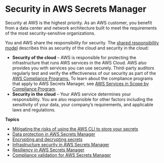# Security in AWS Secrets Manager<a name="security"></a>

Security at AWS is the highest priority\. As an AWS customer, you benefit from a data center and network architecture built to meet the requirements of the most security\-sensitive organizations\. 

You and AWS share the responsibility for security\. The [shared responsibility model](https://aws.amazon.com/compliance/shared-responsibility-model/) describes this as security of the cloud and security in the cloud: 
+ **Security of the cloud** – AWS is responsible for protecting the infrastructure that runs AWS services in the AWS Cloud\. AWS also provides you with services you can use securely\. Third\-party auditors regularly test and verify the effectiveness of our security as part of the [AWS Compliance Programs\.](https://aws.amazon.com/compliance/programs/) To learn about the compliance programs that apply to AWS Secrets Manager, see [AWS Services in Scope by Compliance Program](https://aws.amazon.com/compliance/services-in-scope/)\. 
+ **Security in the cloud** – Your AWS service determines your responsibility\. You are also responsible for other factors including the sensitivity of your data, your company’s requirements, and applicable laws and regulations\. 

**Topics**
+ [Mitigating the risks of using the AWS CLI to store your secrets](security_cli-exposure-risks.md)
+ [Data protection in AWS Secrets Manager](data-protection.md)
+ [Encrypting and decrypting secrets](security-encryption.md)
+ [Infrastructure security in AWS Secrets Manager](infrastructure-security.md)
+ [Resiliency in AWS Secrets Manager](disaster-recovery-resiliency.md)
+ [Compliance validation for AWS Secrets Manager](secretsmanager-compliance.md)